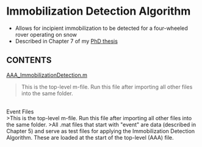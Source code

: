 # Immobilization Detection Algorithm
- Allows for incipient immobilization to be detected for a four-wheeled rover operating on snow
- Described in Chapter 7 of my [PhD thesis](../Thesis/Thesis_AustinLines_FINAL.pdf)


## CONTENTS
[AAA_ImmobilizationDetection.m](./AAA_ImmobilizationDetection.m)
> This is the top-level m-file. Run this file after importing all other files into the same folder.
<br />
Event Files <br>
>This is the top-level m-file. Run this file after importing all other files into the same folder.
>All .mat files that start with "event" are data (described in Chapter 5) and serve as test files for applying the Immobilization Detection <br> Algorithm. These are loaded at the start of the top-level (AAA) file.
